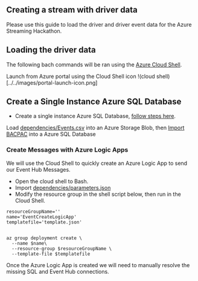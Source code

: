 
## Creating a stream with driver data
 
Please use this guide to load the driver and driver event data for the Azure Streaming Hackathon.


## Loading the driver data

The following bach commands will be ran using the [Azure Cloud Shell](https://docs.microsoft.com/en-us/azure/cloud-shell/overview). 

Launch from Azure portal using the Cloud Shell icon
!(cloud shell)[../../images/portal-launch-icon.png]

## Create a Single Instance Azure SQL Database

- Create a single instance Azure SQL Database, [follow steps here](https://docs.microsoft.com/en-us/azure/sql-database/sql-database-single-database-get-started?tabs=azure-portal).

Load [dependencies/Events.csv](dependencies/) into an Azure Storage Blob, then [Import BACPAC](https://docs.microsoft.com/en-us/azure/sql-database/sql-database-import?tabs=azure-powershell) into a Azure SQL Database 


### Create Messages with Azure Logic Apps

We will use the Cloud Shell to quickly create an Azure Logic App to send our Event Hub Messages.

- Open the cloud shell to Bash.
- Import [dependencies/parameters.json](dependencies/)
- Modify the resource group in the shell script below, then run in the Cloud Shell.

```
resourceGroupName=''
name='EventCreateLogicApp'
templatefile='template.json'


az group deployment create \
  --name $name\
  --resource-group $resourceGroupName \
  --template-file $templatefile 
```

Once the Azure Logic App is created we will need to manually resolve the missing SQL and Event Hub connections.

